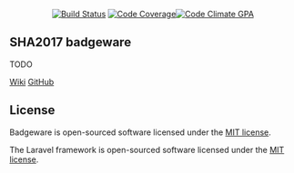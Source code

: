 <p align="center">
<a href="https://travis-ci.org/annejan/badgeware"><img src="https://travis-ci.org/annejan/badgeware.svg" alt="Build Status"></a>
<a href="https://codeclimate.com/github/annejan/badgeware"><img src="https://img.shields.io/codeclimate/coverage/github/annejan/badgeware.svg" alt="Code Coverage"><img src="https://img.shields.io/codeclimate/github/annejan/badgeware.svg" alt="Code Climate GPA"></a>
</p>

## SHA2017 badgeware

TODO
 
[Wiki](https://wiki.sha2017.org/w/Projects:Badge)
[GitHub](https://github.com/SHA2017-badge/)

## License

Badgeware is open-sourced software licensed under the [MIT license](http://opensource.org/licenses/MIT).

The Laravel framework is open-sourced software licensed under the [MIT license](http://opensource.org/licenses/MIT).
